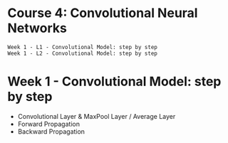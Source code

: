 

# Course 4: Convolutional Neural Networks

```
Week 1 - L1 - Convolutional Model: step by step
Week 1 - L2 - Convolutional Model: step by step
```

# Week 1 - Convolutional Model: step by step

- Convolutional Layer & MaxPool Layer / Average Layer
- Forward Propagation
- Backward Propagation

